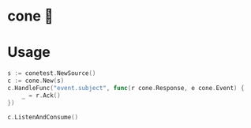 # cone 🗼

# Usage

```go
s := conetest.NewSource()
c := cone.New(s)
c.HandleFunc("event.subject", func(r cone.Response, e cone.Event) {
    _ = r.Ack()
})

c.ListenAndConsume()
```
